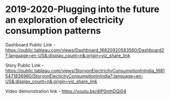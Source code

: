 # 2019-2020-Plugging into the future an exploration of electricity consumption patterns


Dashboard Public Link - https://public.tableau.com/views/Dashboard_16820920583560/Dashboard2?:language=en-US&:display_count=n&:origin=viz_share_link

Story Public Link - https://public.tableau.com/views/StoryonElectricityConsumptionInIndia_16815471836960/StoryonElecticityConsumptionInIndia?:language=en-US&:display_count=n&:origin=viz_share_link

Video demonstration link - https://youtu.be/4IP0mhDQi04
